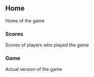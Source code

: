 ## Home
Home of the game
### Scores
Scores of players who played the game
### Game
Actual version of the game
